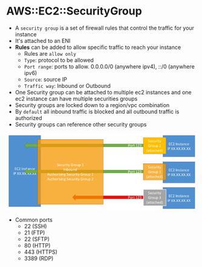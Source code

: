 # AWS::EC2::SecurityGroup

- A `security group` is a set of firewall rules that control the traffic for your instance
- It's attached to an ENI
- **Rules** can be added to allow specific traffic to reach your instance
  - Rules are `allow only`
  - `Type`: protocol to be allowed
  - `Port range`: ports to allow. 0.0.0.0/0 (anywhere ipv4), ::/0 (anywhere ipv6)
  - `Source`: source IP
  - `Traffic way`: Inbound or Outbound
- One Security group can be attached to multiple ec2 instances and one ec2 instance can have multiple securities groups
- Security groups are locked down to a region/vpc combination
- By `default` all inbound traffic is blocked and all outbound traffic is authorized
- Security groups can reference other security groups

![Security Groups](../../../images/security-group.png)

- Common ports
  - 22 (SSH)
  - 21 (FTP)
  - 22 (SFTP)
  - 80 (HTTP)
  - 443 (HTTPS)
  - 3389 (RDP)
